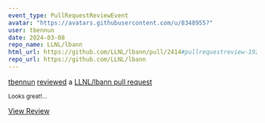 ```yaml
---
event_type: PullRequestReviewEvent
avatar: "https://avatars.githubusercontent.com/u/8348955?"
user: tbennun
date: 2024-03-08
repo_name: LLNL/lbann
html_url: https://github.com/LLNL/lbann/pull/2414#pullrequestreview-1926010343
repo_url: https://github.com/LLNL/lbann
---
```


<a href='https://github.com/tbennun' target='_blank'>tbennun</a> <a href='https://github.com/LLNL/lbann/pull/2414#pullrequestreview-1926010343' target='_blank'>reviewed</a> a <a href='https://github.com/LLNL/lbann/pull/2414' target='_blank'>LLNL/lbann pull request</a>

<small>Looks great!...</small>

<a href='https://github.com/LLNL/lbann/pull/2414#pullrequestreview-1926010343' target='_blank'>View Review</a>